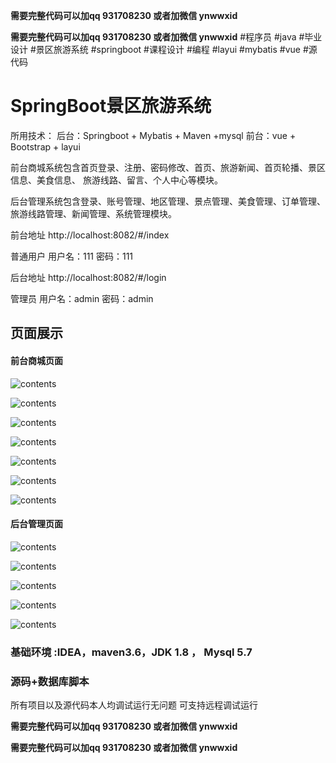 **需要完整代码可以加qq  931708230 或者加微信 ynwwxid**

**需要完整代码可以加qq  931708230 或者加微信  ynwwxid**
#程序员 #java #毕业设计 #景区旅游系统 #springboot #课程设计 #编程 #layui #mybatis #vue #源代码
# SpringBoot景区旅游系统
所用技术：
后台：Springboot + Mybatis  + Maven +mysql
前台：vue + Bootstrap + layui
 
前台商城系统包含首页登录、注册、密码修改、首页、旅游新闻、首页轮播、景区信息、美食信息、
旅游线路、留言、个人中心等模块。 

后台管理系统包含登录、账号管理、地区管理、景点管理、美食管理、订单管理、旅游线路管理、新闻管理、系统管理模块。

前台地址
http://localhost:8082/#/index

普通用户  用户名：111  密码：111

后台地址
http://localhost:8082/#/login

管理员 用户名：admin  密码：admin

## 页面展示

#### 前台商城页面

![contents](./picture/picture1.png)

![contents](./picture/picture2.png)

![contents](./picture/picture3.png)

![contents](./picture/picture4.png)

![contents](./picture/picture5.png)

![contents](./picture/picture6.png)

![contents](./picture/picture7.png)

#### 后台管理页面

![contents](./picture/picture8.png)

![contents](./picture/picture9.png)

![contents](./picture/picture10.png)

![contents](./picture/picture11.png)

![contents](./picture/picture12.png)


### 基础环境 :IDEA，maven3.6，JDK 1.8 ， Mysql 5.7

### 源码+数据库脚本 

所有项目以及源代码本人均调试运行无问题 可支持远程调试运行
	
**需要完整代码可以加qq  931708230 或者加微信 ynwwxid**

**需要完整代码可以加qq  931708230 或者加微信  ynwwxid**